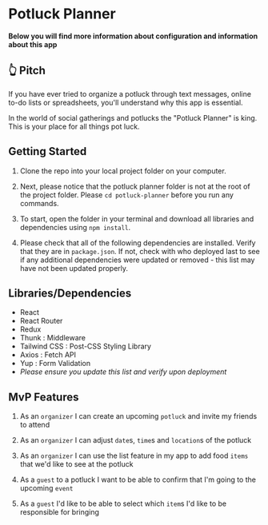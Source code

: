 # Potluck Planner

**Below you will find more information about configuration and information about this app**

## 👆 Pitch
If you have ever tried to organize a potluck through text messages, online to-do lists or spreadsheets, you'll understand why this app is essential. 

In the world of social gatherings and potlucks the "Potluck Planner" is king. This is your place for all things pot luck.

## Getting Started

1. Clone the repo into your local project folder on your computer. 

2. Next, please notice that the potluck planner folder is not at the root of the project folder. Please `cd potluck-planner` before you run any commands.

3. To start, open the folder in your terminal and download all libraries and dependencies using `npm install`.

4. Please check that all of the following dependencies are installed. Verify that they are in `package.json`. If not, check with who deployed last to see if any additional dependencies were updated or removed - this list may have not been updated properly. 

## Libraries/Dependencies
* React 
* React Router
* Redux 
* Thunk : Middleware 
* Tailwind CSS : Post-CSS Styling Library
* Axios : Fetch API
* Yup : Form Validation
* _Please ensure you update this list and verify upon deployment_

## MvP Features
1. As an `organizer` I can create an upcoming `potluck` and invite my friends to attend

2. As an `organizer` I can adjust `date`s, `time`s and `location`s of the potluck

3. As an `organizer` I can use the list feature in my app to add food `items` that we'd like to see at the potluck

4. As a `guest` to a potluck I want to be able to confirm that I'm going to the upcoming `event`

5. As a `guest` I'd like to be able to select which `item`s I'd like to be responsible for bringing

## 